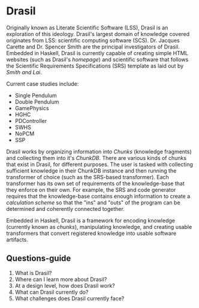 # Drasil

Originally known as Literate Scientific Software (LSS), Drasil is an exploration
of this ideology. Drasil's largest domain of knowledge covered originates from
LSS: scientific computing software (SCS). Dr. Jacques Carette and Dr. Spencer
Smith are the principal investigators of Drasil. Embedded in Haskell, Drasil is
currently capable of creating simple HTML websites (such as Drasil's _homepage_)
and scientific software that follows the Scientific Requirements Specifications
(SRS) template as laid out by _Smith and Lai_.

Current case studies include:
* Single Pendulum
* Double Pendulum
* GamePhysics
* HGHC
* PDController
* SWHS
* NoPCM
* SSP

Drasil works by organizing information into _Chunks_ (knowledge fragments) and
collecting them into it's _ChunkDB_. There are various kinds of chunks that
exist in Drasil, for different purposes. The user is tasked with collecting
sufficient knowledge in their ChunkDB instance and then running the transformer
of choice (such as the SRS-based transformer). Each transformer has its own set
of requirements of the knowledge-base that they enforce on their own. For
example, the SRS and code generator requires that the knowledge-base contains
enough information to create a _calculation scheme_ so that the "ins" and "outs"
of the program can be determined and coherently connected together.

Embedded in Haskell, Drasil is a framework for encoding knowledge (currently
known as _chunks_), manipulating knowledge, and creating usable transformers
that convert registered knowledge into usable software artifacts. 

## Questions-guide

1. What is Drasil?
2. Where can I learn more about Drasil?
3. At a design level, how does Drasil work?
4. What can Drasil currently do?
5. What challenges does Drasil currently face?
